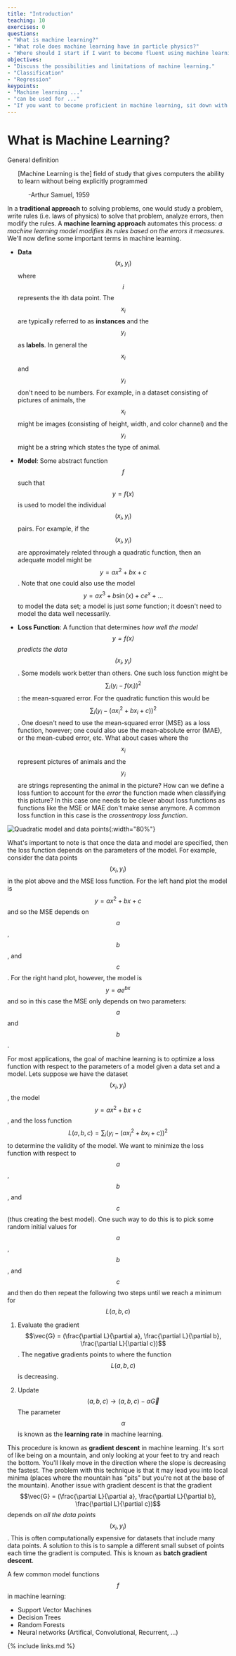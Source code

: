 ```yaml
---
title: "Introduction"
teaching: 10
exercises: 0
questions:
- "What is machine learning?"
- "What role does machine learning have in particle physics?"
- "Where should I start if I want to become fluent using machine learning techniques?"
objectives:
- "Discuss the possibilities and limitations of machine learning."
- "Classification"
- "Regression"
keypoints:
- "Machine learning ..."
- "can be used for ..."
- "If you want to become proficient in machine learning, sit down with the textbook ... and spend 30 mins every day coding through the book"
---
```


# What is Machine Learning?

General definition

<ul>
[Machine Learning is the] field of study that gives computers the ability to learn without being explicitly programmed
  <ul>
    -Arthur Samuel, 1959
  </ul>
</ul>

In a **traditional approach** to solving problems, one would study a problem, write rules (i.e. laws of physics) to solve that problem, analyze errors, then modify the rules. A **machine learning approach** automates this process: *a machine learning model modifies its rules based on the errors it measures*. We'll now define some important terms in machine learning.

  * **Data** $$(x_i, y_i)$$ where $$i$$ represents the ith data point. The $$x_i$$ are typically referred to as **instances** and the $$y_i$$ as **labels**. In general the $$x_i$$ and $$y_i$$ don't need to be numbers. For example, in a dataset consisting of pictures of animals, the $$x_i$$ might be images (consisting of height, width, and color channel) and the $$y_i$$ might be a string which states the type of animal.  
  
* **Model**: Some abstract function $$f$$ such that $$y=f(x)$$ is used to model the individual $$(x_i, y_i)$$ pairs. For example, if the $$(x_i, y_i)$$ are approximately related through a quadratic function, then an adequate model might be $$y=ax^2+bx+c$$. Note that one could also use the model $$y=ax^3+b\sin(x)+ce^x + ...$$ to model the data set; a model is just *some* function; it doesn't need to model the data well necessarily.

* **Loss Function**: A function that determines *how well the model $$y=f(x)$$ predicts the data $$(x_i, y_i)$$*. Some models work better than others. One such loss function might be $$\sum_i (y_i-f(x_i))^2$$: the mean-squared error. For the quadratic function this would be $$\sum_i (y_i-(ax_i^2+bx_i+c))^2$$. One doesn't need to use the mean-squared error (MSE) as a loss function, however; one could also use the mean-absolute error (MAE), or the mean-cubed error, etc. What about cases where the $$x_i$$ represent pictures of animals and the $$y_i$$ are strings representing the animal in the picture? How can we define a loss funtion to account for the *error* the function made when classifying this picture? In this case one needs to be clever about loss functions as functions like the MSE or MAE don't make sense anymore. A common loss function in this case is the *crossentropy loss function*.

![Quadratic model and data points](../plots/intro_image.png){:width="80%"}


What's important to note is that once the data and model are specified, then the loss function depends on the parameters of the model. For example, consider the data points $$(x_i, y_i)$$ in the plot above and the MSE loss function.  For the left hand plot the model is $$y=ax^2+bx+c$$ and so the MSE depends on $$a$$, $$b$$, and $$c$$. For the right hand plot, however, the model is $$y=ae^{bx}$$ and so in this case the MSE only depends on two parameters: $$a$$ and $$b$$.

For most applications, the goal of machine learning is to optimize a loss function with respect to the parameters of a model given a data set and a model. Lets suppose we have the dataset $$(x_i, y_i)$$, the model $$y=ax^2+bx+c$$, and the loss function $$L(a, b, c) = \sum_i (y_i-(ax_i^2+bx_i+c))^2$$ to determine the validity of the model. We want to minimize the loss function with respect to $$a$$, $$b$$, and $$c$$ (thus creating the best model). One such way to do this is to pick some random initial values for $$a$$, $$b$$, and $$c$$ and then do then repeat the following two steps until we reach a minimum for $$L(a,b,c)$$

1. Evaluate the gradient $$\vec{G} = (\frac{\partial L}{\partial a}, \frac{\partial L}{\partial b}, \frac{\partial L}{\partial c})$$. The negative gradients points to where the function $$L(a,b,c)$$ is decreasing.

2. Update $$(a, b, c) \to (a, b, c) - \alpha \vec{G}$$ The parameter $$\alpha$$ is known as the **learning rate** in machine learning.

This procedure is known as **gradient descent** in machine learning. It's sort of like being on a mountain, and only looking at your feet to try and reach the bottom. You'll likely move in the direction where the slope is decreasing the fastest. The problem with this technique is that it may lead you into local minima (places where the mountain has "pits" but you're not at the base of the mountain). Another issue with gradient descent is that the gradient $$\vec{G} = (\frac{\partial L}{\partial a}, \frac{\partial L}{\partial b}, \frac{\partial L}{\partial c})$$ depends on *all the data points* $$(x_i, y_i)$$. This is often computationally expensive for datasets that include many data points. A solution to this is to sample a different small subset of points each time the gradient is computed. This is known as **batch gradient descent**.  

A few common model functions $$f$$ in machine learning:
* Support Vector Machines
* Decision Trees
* Random Forests
* Neural networks (Artifical, Convolutional, Recurrent, ...)





{% include links.md %}

